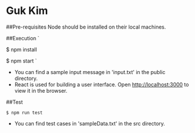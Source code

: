 # Guk Kim
##Pre-requisites
Node should be installed on their local machines.

##Execution
`

$ npm install

$ npm start
`
- You can find a sample input message in 'input.txt' in the public directory.
- React is used for building a user interface. 
Open [http://localhost:3000](http://localhost:3000) to view it in the browser.

##Test

`
$ npm run test 
`
- You can find test cases in 'sampleData.txt' in the src directory.
